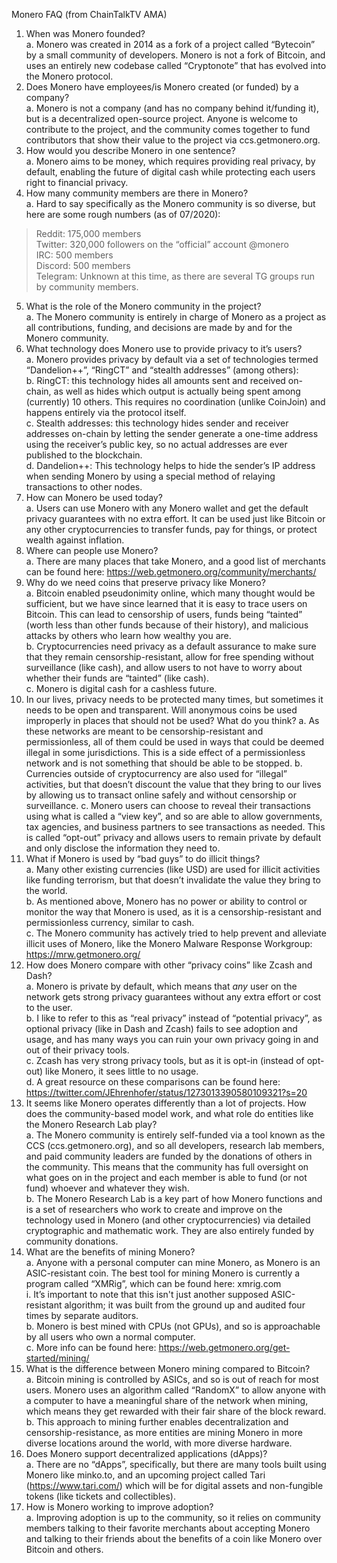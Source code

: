 Monero FAQ (from ChainTalkTV AMA)
1.	When was Monero founded?  
a.	Monero was created in 2014 as a fork of a project called “Bytecoin” by a small community of developers. Monero is not a fork of Bitcoin, and uses an entirely new codebase called “Cryptonote” that has evolved into the Monero protocol.
2.	Does Monero have employees/is Monero created (or funded) by a company?  
a.	Monero is not a company (and has no company behind it/funding it), but is a decentralized open-source project. Anyone is welcome to contribute to the project, and the community comes together to fund contributors that show their value to the project via ccs.getmonero.org.
3.	How would you describe Monero in one sentence?  
a.	Monero aims to be money, which requires providing real privacy, by default, enabling the future of digital cash while protecting each users right to financial privacy.
4.	How many community members are there in Monero?  
a.	Hard to say specifically as the Monero community is so diverse, but here are some rough numbers (as of 07/2020):  
>	Reddit: 175,000 members  
>   Twitter: 320,000 followers on the “official” account @monero  
>   IRC: 500 members  
>   Discord: 500 members  
>   Telegram: Unknown at this time, as there are several TG groups run by community members.
5.	What is the role of the Monero community in the project?  
a.	The Monero community is entirely in charge of Monero as a project as all contributions, funding, and decisions are made by and for the Monero community.
6.	What technology does Monero use to provide privacy to it’s users?  
a.	Monero provides privacy by default via a set of technologies termed “Dandelion++”, “RingCT” and “stealth addresses” (among others):  
b.	RingCT: this technology hides all amounts sent and received on-chain, as well as hides which output is actually being spent among (currently) 10 others. This requires no coordination (unlike CoinJoin) and happens entirely via the protocol itself.  
c.	Stealth addresses: this technology hides sender and receiver addresses on-chain by letting the sender generate a one-time address using the receiver’s public key, so no actual addresses are ever published to the blockchain.  
d.	Dandelion++: This technology helps to hide the sender’s IP address when sending Monero by using a special method of relaying transactions to other nodes.  
7.	How can Monero be used today?  
a.	Users can use Monero with any Monero wallet and get the default privacy guarantees with no extra effort. It can be used just like Bitcoin or any other cryptocurrencies to transfer funds, pay for things, or protect wealth against inflation.
8.	Where can people use Monero?  
a.	There are many places that take Monero, and a good list of merchants can be found here: https://web.getmonero.org/community/merchants/
9.	Why do we need coins that preserve privacy like Monero?  
a.	Bitcoin enabled pseudonimity online, which many thought would be sufficient, but we have since learned that it is easy to trace users on Bitcoin. This can lead to censorship of users, funds being “tainted” (worth less than other funds because of their history), and malicious attacks by others who learn how wealthy you are.  
b.	Cryptocurrencies need privacy as a default assurance to make sure that they remain censorship-resistant, allow for free spending without surveillance (like cash), and allow users to not have to worry about whether their funds are “tainted” (like cash).  
c.	Monero is digital cash for a cashless future.  
10.	In our lives, privacy needs to be protected many times, but sometimes it needs to be open and transparent. Will anonymous coins be used improperly in places that should not be used? What do you think?
a.	As these networks are meant to be censorship-resistant and permissionless, all of them could be used in ways that could be deemed illegal in some jurisdictions. This is a side effect of a permissionless network and is not something that should be able to be stopped.
b.	Currencies outside of cryptocurrency are also used for “illegal” activities, but that doesn’t discount the value that they bring to our lives by allowing us to transact online safely and without censorship or surveillance.
c.	Monero users can choose to reveal their transactions using what is called a “view key”, and so are able to allow governments, tax agencies, and business partners to see transactions as needed. This is called “opt-out” privacy and allows users to remain private by default and only disclose the information they need to.
11.	What if Monero is used by “bad guys” to do illicit things?  
a.	Many other existing currencies (like USD) are used for illicit activities like funding terrorism, but that doesn’t invalidate the value they bring to the world.  
b.	As mentioned above, Monero has no power or ability to control or monitor the way that Monero is used, as it is a censorship-resistant and permissionless currency, similar to cash.  
c.	The Monero community has actively tried to help prevent and alleviate illicit uses of Monero, like the Monero Malware Response Workgroup: https://mrw.getmonero.org/  
12.	How does Monero compare with other “privacy coins” like Zcash and Dash?  
a.	Monero is private by default, which means that *any* user on the network gets strong privacy guarantees without any extra effort or cost to the user.  
b.	I  like to refer to this as “real privacy” instead of “potential privacy”, as optional privacy (like in Dash and Zcash) fails to see adoption and usage, and has many ways you can ruin your own privacy going in and out of their privacy tools.  
c.	Zcash has very strong privacy tools, but as it is opt-in (instead of opt-out) like Monero, it sees little to no usage.  
d.	A great resource on these comparisons can be found here: https://twitter.com/JEhrenhofer/status/1273013390580109321?s=20
13.	It seems like Monero operates differently than a lot of projects. How does the community-based model work, and what role do entities like the Monero Research Lab play?  
a.	The Monero community is entirely self-funded via a tool known as the CCS (ccs.getmonero.org), and so all developers, research lab members, and paid community leaders are funded by the donations of others in the community. This means that the community has full oversight on what goes on in the project and each member is able to fund (or not fund) whoever and whatever they wish.  
b.	The Monero Research Lab is a key part of how Monero functions and is a set of researchers who work to create and improve on the technology used in Monero (and other cryptocurrencies) via detailed cryptographic and mathematic work. They are also entirely funded by community donations.  
14.	What are the benefits of mining Monero?  
a.	Anyone with a personal computer can mine Monero, as Monero is an ASIC-resistant coin. The best tool for mining Monero is currently a program called “XMRig”, which can be found here: xmrig.com  
i.	It’s important to note that this isn't just another supposed ASIC-resistant algorithm; it was built from the ground up and audited four times by separate auditors.  
b.	Monero is best mined with CPUs (not GPUs), and so is approachable by all users who own a normal computer.  
c.	More info can be found here: https://web.getmonero.org/get-started/mining/
15.	What is the difference between Monero mining compared to Bitcoin?  
a.	Bitcoin mining is controlled by ASICs, and so is out of reach for most users. Monero uses an algorithm called “RandomX” to allow anyone with a computer to have a meaningful share of the network when mining, which means they get rewarded with their fair share of the block reward.  
b.	This approach to mining further enables decentralization and censorship-resistance, as more entities are mining Monero in more diverse locations around the world, with more diverse hardware.  
16.	Does Monero support decentralized applications (dApps)?  
a.	There are no “dApps”, specifically, but there are many tools built using Monero like minko.to, and an upcoming project called Tari (https://www.tari.com/) which will be for digital assets and non-fungible tokens (like tickets and collectibles).  
17.	How is Monero working to improve adoption?  
a.	Improving adoption is up to the community, so it relies on community members talking to their favorite merchants about accepting Monero and talking to their friends about the benefits of a coin like Monero over Bitcoin and others.  
